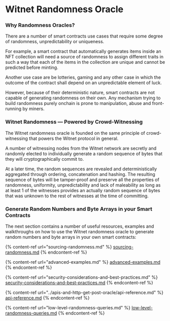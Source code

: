 # Witnet Randomness Oracle

### Why Randomness Oracles?

There are a number of smart contracts use cases that require some degree of randomness,  unpredictability or uniqueness.&#x20;

For example, a smart contract that automatically generates items inside an NFT collection will need a source of randomness to assign different traits in such a way that each of the items in the collection are unique and cannot be predicted before minting.

Another use case are be lotteries, gaming and any other case in which the outcome of the contract shall depend on an unpredictable element of luck.

However, because of their deterministic nature, smart contracts are not capable of generating randomness on their own. Any mechanism trying to build randomness purely onchain is prone to manipulation, abuse and front-running by miners.

### Witnet Randomness — Powered by Crowd-Witnessing

The Witnet randomness oracle is founded on the same principle of crowd-witnessing that powers the Witnet protocol in general.

A number of witnessing nodes from the Witnet network are secretly and randomly elected to individually generate a random sequence of bytes that they will cryptographically commit to.

At a later time, the random sequences are revealed and deterministically aggregated through ordering, concatenation and hashing. The resulting sequence of bytes will be tamper-proof and preserve all the properties of randomness, uniformity, unpredictability and lack of maleability as long as at least 1 of the witnesses provides an actually random sequence of bytes that was unknown to the rest of witnesses at the time of committing.

### Generate Random Numbers and Byte Arrays in your Smart Contracts

The next section contains a number of useful resources, examples and walkthroughs on how to use the Witnet randomness oracle to generate random numbers and byte arrays in your own smart contracts:

{% content-ref url="sourcing-randomness.md" %}
[sourcing-randomness.md](sourcing-randomness.md)
{% endcontent-ref %}

{% content-ref url="advanced-examples.md" %}
[advanced-examples.md](advanced-examples.md)
{% endcontent-ref %}

{% content-ref url="security-considerations-and-best-practices.md" %}
[security-considerations-and-best-practices.md](security-considerations-and-best-practices.md)
{% endcontent-ref %}

{% content-ref url="../apis-and-http-get-post-oracle/api-reference.md" %}
[api-reference.md](../apis-and-http-get-post-oracle/api-reference.md)
{% endcontent-ref %}

{% content-ref url="low-level-randomness-queries.md" %}
[low-level-randomness-queries.md](low-level-randomness-queries.md)
{% endcontent-ref %}
